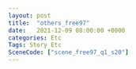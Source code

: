 ```yaml
---
layout: post
title:  "others_free97"
date:   2021-12-09 08:00:00 +0000
categories: Etc
Tags: Story Etc
SceneCode: ["scene_free97_q1_s20"]
---
```

